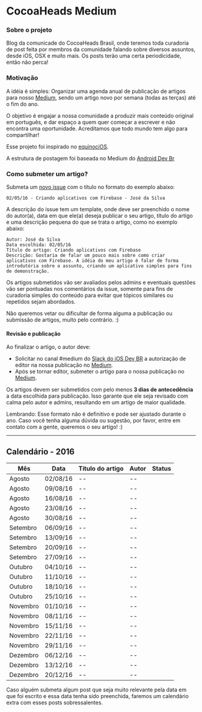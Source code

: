 # CocoaHeads Medium

### Sobre o projeto

Blog da comunicade do CocoaHeads Brasil, onde teremos toda curadoria de post feita por membros da comunidade falando sobre diversos assuntos, desde iOS, OSX e muito mais. Os posts terão uma certa periodicidade, então não perca!

### Motivação

A idéia é simples: Organizar uma agenda anual de publicação de artigos para nosso [Medium](https://medium.com/cocoaheads-br), sendo um artigo novo por semana (todas as terças) até o fim do ano.

O objetivo é engajar a nossa comunidade a produzir mais conteúdo original em português, e dar espaço a quem quer começar a escrever e não encontra uma oportunidade. Acreditamos que todo mundo tem algo para compartilhar!

Esse projeto foi inspirado no [equinociOS](equinocios.com).

A estrutura de postagem foi baseada no Medium do [Android Dev Br](https://github.com/androiddevbr/agenda-medium)

### Como submeter um artigo?

Submeta um [novo issue](https://github.com/CocoaHeadsBrasil/CocoaHeadsMedium/issues/new) com o título no formato do exemplo abaixo:

	02/05/16 - Criando aplicativos com Firebase - José da Silva

A descrição do issue tem um template, onde deve ser preenchido o nome do autor(a), data em que ele(a) deseja publicar o seu artigo, título do artigo e uma descrição pequena do que se trata o artigo, como no exemplo abaixo:

	Autor: José da Silva
	Data escolhida: 02/05/16
	Título do artigo: Criando aplicativos com Firebase
	Descrição: Gostaria de falar um pouco mais sobre como criar aplicativos com Firebase. A idéia do meu artigo é falar de forma introdutória sobre o assunto, criando um aplicativo simples para fins de demonstração.
	
Os artigos submetidos vão ser avaliados pelos admins e eventuais questões vão ser pontuadas nos comentários da issue, somente para fins de curadoria simples do conteúdo para evitar que tópicos similares ou repetidos sejam abordados.

Não queremos vetar ou dificultar de forma alguma a publicação ou submissão de artigos, muito pelo contrário. :)	

#### Revisão e publicação

Ao finalizar o artigo, o autor deve:

* Solicitar no canal #medium do [Slack do iOS Dev BR](https://iosdevbr.slack.com/) a autorização de editor na nossa publicação no [Medium](http://medium.com/cocoaheads-br). 
* Após se tornar editor, submeter o artigo para o nossa publicação no [Medium](http://medium.com/cocoaheads-br).

Os artigos devem ser submetidos com pelo menos **3 dias de antecedência** a data escolhida para publicação. Isso garante que ele seja revisado com calma pelo autor e admins, resultando em um artigo de maior qualidade.

Lembrando: Esse formato não é definitivo e pode ser ajustado durante o ano. Caso você tenha alguma dúvida ou sugestão, por favor, entre em contato com a gente, queremos o seu artigo! :)

---

## Calendário - 2016

Mês | Data | Título do artigo | Autor | Status
--- | ---- | ------ | ----- | ---- 
Agosto | 02/08/16 |   --  | --
Agosto | 09/08/16 | -- | --
Agosto | 16/08/16 | -- | --
Agosto | 23/08/16 | -- | --
Agosto | 30/08/16 | -- | --
Setembro | 06/09/16 | -- | --
Setembro | 13/09/16 | -- | --
Setembro | 20/09/16 | -- | --
Setembro | 27/09/16 | -- | --
Outubro | 04/10/16 | -- | --
Outubro | 11/10/16 | -- | --
Outubro | 18/10/16 | -- | --
Outubro | 25/10/16 | -- | --
Novembro | 01/10/16 | -- | --
Novembro | 08/11/16 | -- | --
Novembro | 15/11/16 | -- | --
Novembro | 22/11/16 | -- | --
Novembro | 29/11/16 | -- | --
Dezembro | 06/12/16 | -- | --
Dezembro | 13/12/16 | -- | --
Dezembro | 20/12/16 | -- | --

Caso alguém submeta algum post que seja muito relevante pela data em que foi escrito e essa data tenha sido preenchida, faremos um calendário extra com esses posts sobressalentes. 